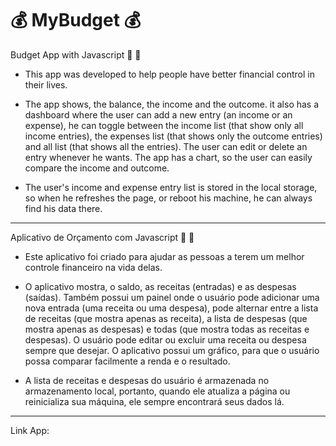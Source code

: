 # 💰 MyBudget 💰
Budget App with Javascript  🤑 💸

- This app was developed to help people have better financial control in their lives.

- The app shows, the balance, the income and the outcome. it also has a dashboard where the user can add a new entry (an income or an expense), he can toggle between the income list (that show only all income entries), the expenses list (that shows only the outcome entries) and all list (that shows all the entries). The user can edit or delete an entry whenever he wants. The app has a chart, so the user can easily compare the income and outcome.

- The user's income and expense entry list is stored in the local storage, so when he refreshes the page, or reboot his machine, he can always find his data there.

---
Aplicativo de Orçamento com Javascript 🤑 💸

- Este aplicativo foi criado para ajudar as pessoas a terem um melhor controle financeiro na vida delas.

- O aplicativo mostra, o saldo, as receitas (entradas) e as despesas (saídas). Também possui um painel onde o usuário pode adicionar uma nova entrada (uma receita ou uma despesa), pode alternar entre a lista de receitas (que mostra apenas as receita), a lista de despesas (que mostra apenas as despesas) e todas (que mostra todas as receitas e despesas). O usuário pode editar ou excluir uma receita ou despesa sempre que desejar. O aplicativo possui um gráfico, para que o usuário possa comparar facilmente a renda e o resultado.

- A lista de receitas e despesas do usuário é armazenada no armazenamento local, portanto, quando ele atualiza a página ou reinicializa sua máquina, ele sempre encontrará seus dados lá.

---

Link App: 
